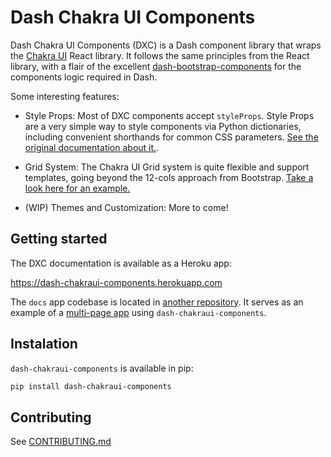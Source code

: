 # Dash Chakra UI Components

Dash Chakra UI Components (DXC) is a Dash component library that wraps the [Chakra UI](https://chakra-ui.com/) React library. It follows the same principles from the React library, with a flair of the excellent [dash-bootstrap-components](https://dash-bootstrap-components.opensource.faculty.ai/) for the components logic required in Dash.

Some interesting features:

- Style Props: Most of DXC components accept `styleProps`. Style Props are a very simple way to style components via Python dictionaries, including  convenient shorthands for common CSS parameters. [See the original documentation about it.](https://chakra-ui.com/docs/features/style-props).

- Grid System: The Chakra UI Grid system is quite flexible and support templates, going beyond the 12-cols approach from Bootstrap. [Take a look here for an example.](https://chakra-ui.com/docs/layout/grid#spanning-columns)

- (WIP) Themes and Customization: More to come!

## Getting started

The DXC documentation is available as a Heroku app:

https://dash-chakraui-components.herokuapp.com

The `docs` app codebase is located in [another repository](https://github.com/jlfsjunior/dash_chakraui_docs). It serves as an example of a [multi-page app](https://dash.plotly.com/urls) using `dash-chakraui-components`.


## Instalation

`dash-chakraui-components` is available in pip:

```bash
pip install dash-chakraui-components
```

## Contributing

See [CONTRIBUTING.md](./CONTRIBUTING.md)
